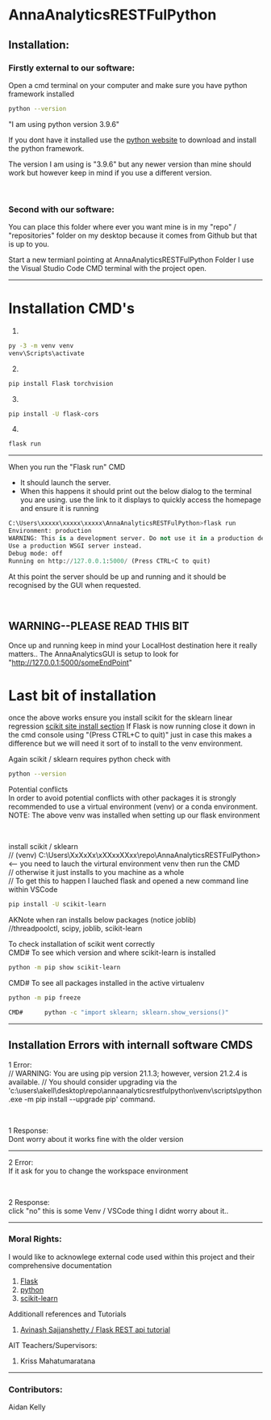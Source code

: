 # AnnaAnalyticsRESTFulPython

## Installation:
### Firstly external to our software:
Open a cmd terminal on your computer and make sure you have python framework installed
```bash
python --version
```

"I am using python version 3.9.6"

If you dont have it installed use the [python website](https://www.python.org/downloads/) to download and install the python framework.

The version I am using is "3.9.6" but any newer version than mine should work but however keep in mind if you use a different version. 

<br>

### Second with our software:

You can place this folder where ever you want mine is in my "repo" / "repositories" folder on my desktop because it comes from Github but that is up to you. 

Start a new termianl pointing at AnnaAnalyticsRESTFulPython Folder 
I use the Visual Studio Code CMD terminal with the project open.

---
# Installation CMD's
 
1)
```bash
py -3 -m venv venv
venv\Scripts\activate
```
2)
```bash
pip install Flask torchvision
```

3)
```bash
pip install -U flask-cors
```

4) 
```bash
flask run
```

---

When you run the "Flask run" CMD
 - It should launch the server.
 - When this happens it should print out the below dialog to the terminal you are using. use the link to it displays to quickly access the homepage and ensure it is running 

```python
C:\Users\xxxxx\xxxxx\xxxxx\AnnaAnalyticsRESTFulPython>flask run
Environment: production
WARNING: This is a development server. Do not use it in a production deployment.
Use a production WSGI server instead.
Debug mode: off
Running on http://127.0.0.1:5000/ (Press CTRL+C to quit)
```

At this point the server should be up and running and it should be recognised by the GUI when requested.


<br>

## WARNING--PLEASE READ THIS BIT
Once up and running keep in mind your LocalHost destination here it really matters.. 
The AnnaAnalyticsGUI is setup to look for 
"http://127.0.0.1:5000/someEndPoint"


# Last bit of installation
once the above works ensure you install scikit for the sklearn linear regression
[scikit site install section](https://scikit-learn.org/stable/install.html )
If Flask is now running close it down in the cmd console using "(Press CTRL+C to quit)" just in case this makes a difference but we will need it sort of to install to the venv environment.

Again scikit / sklearn requires python check with 
```bash
python --version
```

Potential conflicts <br>
In order to avoid potential conflicts with other packages it is strongly recommended to use a virtual environment (venv) or a conda environment.
NOTE: The above venv was installed when setting up our flask environment

<br>

install scikit / sklearn <br>
    // (venv) C:\Users\XxXxXx\xXXxxXXxx\repo\AnnaAnalyticsRESTFulPython>  <-- you need to lauch the virtural environment venv then run the CMD <br>
    // otherwise it just installs to you machine as a whole <br>
    // To get this to happen I lauched flask and opened a new command line within VSCode <br>
```bash
pip install -U scikit-learn
```

AKNote when ran installs below packages    (notice joblib) <br>
    //threadpoolctl, scipy, joblib, scikit-learn

To check installation of scikit went correctly <br>
CMD#  To see which version and where scikit-learn is installed
```bash
python -m pip show scikit-learn 
```

CMD# To see all packages installed in the active virtualenv   
```bash
python -m pip freeze
```

```bash
CMD#      python -c "import sklearn; sklearn.show_versions()"
```



---

## Installation Errors with internall software CMDS

1 Error: <br>
// WARNING: You are using pip version 21.1.3; however, version 21.2.4 is available.
// You should consider upgrading via the 'c:\users\akell\desktop\repo\annaanalyticsrestfulpython\venv\scripts\python.exe -m pip install --upgrade pip' command.

<br>

1 Response:  <br>
Dont worry about it works fine with the older version


---

2 Error:  <br>
    If it ask for you to change the workspace environment
    
<br>

2 Response:  <br>
click "no"
this is some Venv / VSCode thing I didnt worry about it..





<!-- ---

### Copyrights: 

I should write somthing here 

-->


---

### Moral Rights:

I would like to acknowlege external code used within this project and their comprehensive documentation
1. [Flask](https://flask.palletsprojects.com/en/2.0.x/)
2. [python](https://www.python.org/)
3. [scikit-learn](https://scikit-learn.org/stable/index.html)


Additionall references and Tutorials
1. [Avinash Sajjanshetty / Flask REST api tutorial](https://colab.research.google.com/github/pytorch/tutorials/blob/gh-pages/_downloads/6c042f3d39855d2a2de414758e5f9836/flask_rest_api_tutorial.ipynb)


AIT Teachers/Supervisors:
1. Kriss Mahatumaratana


---

### Contributors:

Aidan Kelly
